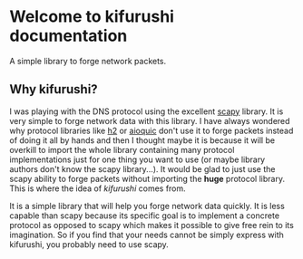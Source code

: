 # Welcome to kifurushi documentation

A simple library to forge network packets.

## Why kifurushi?

I was playing with the DNS protocol using the excellent [scapy](https://scapy.readthedocs.io/) library. It is very
simple to forge network data with this library. I have always wondered why protocol libraries like
[h2](https://hyper-h2.readthedocs.io/en/stable/) or [aioquic](https://aioquic.readthedocs.io/en/latest/) don't use it to
forge packets instead of doing it all by hands and then I thought maybe it is because it will be overkill to import the
whole library containing many protocol implementations just for one thing you want to use (or maybe library authors
don't know the scapy library...). It would be glad to just use the scapy ability to forge packets without importing the
**huge** protocol library. This is where the idea of *kifurushi* comes from.

It is a simple library that will help you forge network data quickly. It is less capable than scapy because its specific
goal is to implement a concrete protocol as opposed to scapy which makes it possible to give free rein to its
imagination. So if you find that your needs cannot be simply express with kifurushi, you probably need to use scapy.
